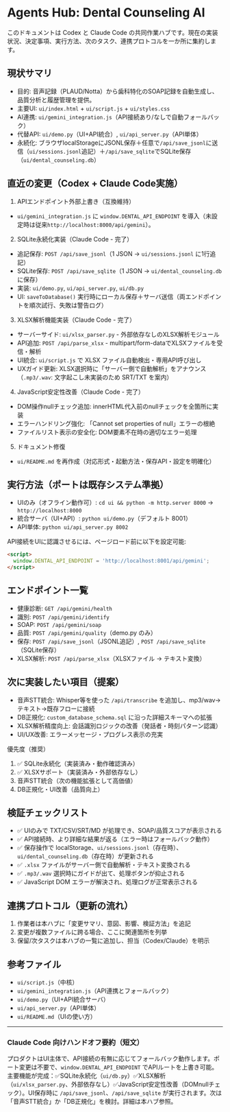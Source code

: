 # Agents Hub: Dental Counseling AI

このドキュメントは Codex と Claude Code の共同作業ハブです。現在の実装状況、決定事項、実行方法、次のタスク、連携プロトコルを一か所に集約します。

## 現状サマリ
- 目的: 音声記録（PLAUD/Notta）から歯科特化のSOAP記録を自動生成し、品質分析と履歴管理を提供。
- 主要UI: `ui/index.html` + `ui/script.js` + `ui/styles.css`
- AI連携: `ui/gemini_integration.js`（API接続あり/なしで自動フォールバック）
- 代替API: `ui/demo.py`（UI+API統合）, `ui/api_server.py`（API単体）
- 永続化: ブラウザlocalStorageにJSONL保存＋任意で`/api/save_jsonl`に送信（`ui/sessions.jsonl`追記）＋`/api/save_sqlite`でSQLite保存（`ui/dental_counseling.db`）

## 直近の変更（Codex + Claude Code実施）
1) APIエンドポイント外部上書き（互換維持）
- `ui/gemini_integration.js` に `window.DENTAL_API_ENDPOINT` を導入（未設定時は従来`http://localhost:8000/api/gemini`）。

2) SQLite永続化実装（Claude Code - 完了）
- 追記保存: `POST /api/save_jsonl`（1 JSON → `ui/sessions.jsonl` に1行追記）
- SQLite保存: `POST /api/save_sqlite`（1 JSON → `ui/dental_counseling.db` に保存）
- 実装: `ui/demo.py`, `ui/api_server.py`, `ui/db.py`
- UI: `saveToDatabase()` 実行時にローカル保存＋サーバ送信（両エンドポイントを順次試行、失敗は警告ログ）

3) XLSX解析機能実装（Claude Code - 完了）
- サーバーサイド: `ui/xlsx_parser.py` - 外部依存なしのXLSX解析モジュール
- API追加: `POST /api/parse_xlsx` - multipart/form-dataでXLSXファイルを受信・解析
- UI統合: `ui/script.js` で XLSX ファイル自動検出・専用API呼び出し
- UXガイド更新: XLSX選択時に「サーバー側で自動解析」をアナウンス（`.mp3/.wav`: 文字起こし未実装のため SRT/TXT を案内）

4) JavaScript安定性改善（Claude Code - 完了）
- DOM操作nullチェック追加: innerHTML代入前のnullチェックを全箇所に実装
- エラーハンドリング強化: 「Cannot set properties of null」エラーの根絶
- ファイルリスト表示の安全化: DOM要素不在時の適切なエラー処理

5) ドキュメント修復
- `ui/README.md` を再作成（対応形式・起動方法・保存API・設定を明確化）

## 実行方法（ポートは既存システム準拠）
- UIのみ（オフライン動作可）: `cd ui && python -m http.server 8000` → `http://localhost:8000`
- 統合サーバ（UI+API）: `python ui/demo.py`（デフォルト 8001）
- API単体: `python ui/api_server.py 8002`

API接続をUIに認識させるには、ページロード前に以下を設定可能:
```html
<script>
  window.DENTAL_API_ENDPOINT = 'http://localhost:8001/api/gemini';
</script>
```

## エンドポイント一覧
- 健康診断: `GET /api/gemini/health`
- 識別: `POST /api/gemini/identify`
- SOAP: `POST /api/gemini/soap`
- 品質: `POST /api/gemini/quality`（demo.py のみ）
- 保存: `POST /api/save_jsonl`（JSONL追記）, `POST /api/save_sqlite`（SQLite保存）
- XLSX解析: `POST /api/parse_xlsx`（XLSXファイル → テキスト変換）

## 次に実装したい項目（提案）
- 音声STT統合: Whisper等を使った `/api/transcribe` を追加し、mp3/wav→テキスト→既存フローに接続
- DB正規化: `custom_database_schema.sql` に沿った詳細スキーマへの拡張
- XLSX解析精度向上: 会話識別ロジックの改善（発話者・時刻パターン認識）
- UI/UX改善: エラーメッセージ・プログレス表示の充実

優先度（推奨）
1. ✅ SQLite永続化（実装済み・動作確認済み）
2. ✅ XLSXサポート（実装済み・外部依存なし）  
3. 音声STT統合（次の機能拡張として高価値）
4. DB正規化・UI改善（品質向上）

## 検証チェックリスト
- ✅ UIのみで TXT/CSV/SRT/MD が処理でき、SOAP/品質スコアが表示される
- ✅ API接続時、より詳細な結果が返る（エラー時はフォールバック動作）
- ✅ 保存操作で localStorage、`ui/sessions.jsonl`（存在時）、`ui/dental_counseling.db`（存在時）が更新される
- ✅ `.xlsx` ファイルがサーバー側で自動解析・テキスト変換される
- ✅ `.mp3/.wav` 選択時にガイドが出て、処理ボタンが抑止される
- ✅ JavaScript DOM エラーが解決され、処理ログが正常表示される

## 連携プロトコル（更新の流れ）
1. 作業者は本ハブに「変更サマリ、意図、影響、検証方法」を追記
2. 変更が複数ファイルに跨る場合、ここに関連箇所を列挙
3. 保留/次タスクは本ハブの一覧に追加し、担当（Codex/Claude）を明示

## 参考ファイル
- `ui/script.js`（中核）
- `ui/gemini_integration.js`（API連携とフォールバック）
- `ui/demo.py`（UI+API統合サーバ）
- `ui/api_server.py`（API単体）
- `ui/README.md`（UIの使い方）

---

### Claude Code 向けハンドオフ要約（短文）
プロダクトはUI主体で、API接続の有無に応じてフォールバック動作します。ポート変更は不要で、`window.DENTAL_API_ENDPOINT` でAPIルートを上書き可能。主要機能が完成：✅SQLite永続化（`ui/db.py`）✅XLSX解析（`ui/xlsx_parser.py`、外部依存なし）✅JavaScript安定性改善（DOMnullチェック）。UI保存時に `/api/save_jsonl`、`/api/save_sqlite` が実行されます。次は「音声STT統合」か「DB正規化」を検討。詳細は本ハブ参照。
